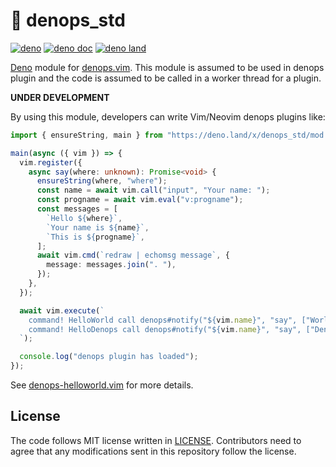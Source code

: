 # 🐜 denops_std

[![deno](https://github.com/vim-denops/denops-std-deno/workflows/deno/badge.svg)](https://github.com/vim-denops/denops-std-deno/actions?query=workflow%3Adeno)
[![deno doc](https://doc.deno.land/badge.svg)](https://doc.deno.land/https/deno.land/x/denops_std/mod.ts)
[![deno land](http://img.shields.io/badge/available%20on-deno.land/x-lightgrey.svg?logo=deno)](https://deno.land/x/denops_std)

[Deno][deno] module for [denops.vim][denops.vim]. This module is assumed to be
used in denops plugin and the code is assumed to be called in a worker thread
for a plugin.

**UNDER DEVELOPMENT**

By using this module, developers can write Vim/Neovim denops plugins like:

```typescript
import { ensureString, main } from "https://deno.land/x/denops_std/mod.ts";

main(async ({ vim }) => {
  vim.register({
    async say(where: unknown): Promise<void> {
      ensureString(where, "where");
      const name = await vim.call("input", "Your name: ");
      const progname = await vim.eval("v:progname");
      const messages = [
        `Hello ${where}`,
        `Your name is ${name}`,
        `This is ${progname}`,
      ];
      await vim.cmd(`redraw | echomsg message`, {
        message: messages.join(". "),
      });
    },
  });

  await vim.execute(`
    command! HelloWorld call denops#notify("${vim.name}", "say", ["World"])
    command! HelloDenops call denops#notify("${vim.name}", "say", ["Denops"])
  `);

  console.log("denops plugin has loaded");
});
```

See [denops-helloworld.vim](https://github.com/denops-helloworld.vim) for more
details.

[deno]: https://deno.land/
[denops.vim]: https://github.com/vim-denops/denops.vim

## License

The code follows MIT license written in [LICENSE](./LICENSE). Contributors need
to agree that any modifications sent in this repository follow the license.
